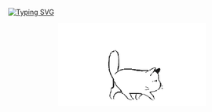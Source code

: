 [![Typing SVG](https://readme-typing-svg.demolab.com?font=Fira+Code&weight=900&size=30&pause=1000&color=FFFFFF&background=4C839A00&center=true&vCenter=true&random=false&width=900&lines=%E3%81%93%E3%82%93%E3%81%AB%E3%81%A1%E3%81%AF)](https://git.io/typing-svg)

<p align="center">
    <img width="300" src="https://github.com/yoongtaufoo/yoongtaufoo/blob/main/output-onlinegiftools.gif" alt="Cat"/>
</p>


<!--
**yoongtaufoo/yoongtaufoo** is a ✨ _special_ ✨ repository because its `README.md` (this file) appears on your GitHub profile.

Here are some ideas to get you started:

- 🔭 I’m currently working on ...
- 🌱 I’m currently learning ...
- 👯 I’m looking to collaborate on ...
- 🤔 I’m looking for help with ...
- 💬 Ask me about ...
- 📫 How to reach me: ...
- 😄 Pronouns: ...
- ⚡ Fun fact: ...
-->
